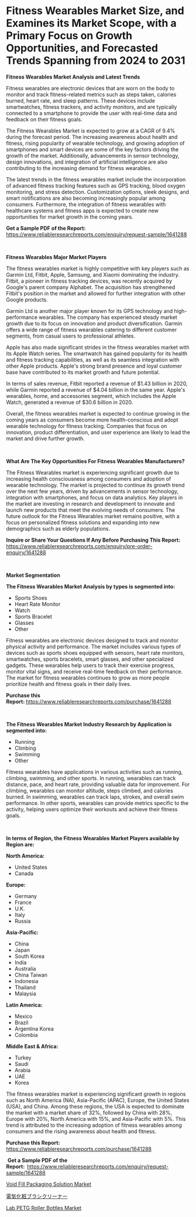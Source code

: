 <p><h1>Fitness Wearables Market Size, and Examines its Market Scope, with a Primary Focus on Growth Opportunities, and Forecasted Trends Spanning from 2024 to 2031</h1></p><p><strong>Fitness Wearables Market Analysis and Latest Trends</strong></p>
<p><p>Fitness wearables are electronic devices that are worn on the body to monitor and track fitness-related metrics such as steps taken, calories burned, heart rate, and sleep patterns. These devices include smartwatches, fitness trackers, and activity monitors, and are typically connected to a smartphone to provide the user with real-time data and feedback on their fitness goals.</p><p>The Fitness Wearables Market is expected to grow at a CAGR of 9.4% during the forecast period. The increasing awareness about health and fitness, rising popularity of wearable technology, and growing adoption of smartphones and smart devices are some of the key factors driving the growth of the market. Additionally, advancements in sensor technology, design innovations, and integration of artificial intelligence are also contributing to the increasing demand for fitness wearables.</p><p>The latest trends in the fitness wearables market include the incorporation of advanced fitness tracking features such as GPS tracking, blood oxygen monitoring, and stress detection. Customization options, sleek designs, and smart notifications are also becoming increasingly popular among consumers. Furthermore, the integration of fitness wearables with healthcare systems and fitness apps is expected to create new opportunities for market growth in the coming years.</p></p>
<p><strong>Get a Sample PDF of the Report:&nbsp;</strong> <a href="https://www.reliableresearchreports.com/enquiry/request-sample/1641288">https://www.reliableresearchreports.com/enquiry/request-sample/1641288</a></p>
<p>&nbsp;</p>
<p><strong>Fitness Wearables Major Market Players</strong></p>
<p><p>The fitness wearables market is highly competitive with key players such as Garmin Ltd, Fitbit, Apple, Samsung, and Xiaomi dominating the industry. Fitbit, a pioneer in fitness tracking devices, was recently acquired by Google's parent company Alphabet. The acquisition has strengthened Fitbit's position in the market and allowed for further integration with other Google products.</p><p>Garmin Ltd is another major player known for its GPS technology and high-performance wearables. The company has experienced steady market growth due to its focus on innovation and product diversification. Garmin offers a wide range of fitness wearables catering to different customer segments, from casual users to professional athletes.</p><p>Apple has also made significant strides in the fitness wearables market with its Apple Watch series. The smartwatch has gained popularity for its health and fitness tracking capabilities, as well as its seamless integration with other Apple products. Apple's strong brand presence and loyal customer base have contributed to its market growth and future potential.</p><p>In terms of sales revenue, Fitbit reported a revenue of $1.43 billion in 2020, while Garmin reported a revenue of $4.04 billion in the same year. Apple's wearables, home, and accessories segment, which includes the Apple Watch, generated a revenue of $30.6 billion in 2020.</p><p>Overall, the fitness wearables market is expected to continue growing in the coming years as consumers become more health-conscious and adopt wearable technology for fitness tracking. Companies that focus on innovation, product differentiation, and user experience are likely to lead the market and drive further growth.</p></p>
<p>&nbsp;</p>
<p><strong>What Are The Key Opportunities For Fitness Wearables Manufacturers?</strong></p>
<p><p>The Fitness Wearables market is experiencing significant growth due to increasing health consciousness among consumers and adoption of wearable technology. The market is projected to continue its growth trend over the next few years, driven by advancements in sensor technology, integration with smartphones, and focus on data analytics. Key players in the market are investing in research and development to innovate and launch new products that meet the evolving needs of consumers. The future outlook for the Fitness Wearables market remains positive, with a focus on personalized fitness solutions and expanding into new demographics such as elderly populations.</p></p>
<p><strong>Inquire or Share Your Questions If Any Before Purchasing This Report:</strong> <a href="https://www.reliableresearchreports.com/enquiry/pre-order-enquiry/1641288">https://www.reliableresearchreports.com/enquiry/pre-order-enquiry/1641288</a></p>
<p>&nbsp;</p>
<p><strong>Market Segmentation</strong></p>
<p><strong>The Fitness Wearables Market Analysis by types is segmented into:</strong></p>
<p><ul><li>Sports Shoes</li><li>Heart Rate Monitor</li><li>Watch</li><li>Sports Bracelet</li><li>Glasses</li><li>Other</li></ul></p>
<p><p>Fitness wearables are electronic devices designed to track and monitor physical activity and performance. The market includes various types of devices such as sports shoes equipped with sensors, heart rate monitors, smartwatches, sports bracelets, smart glasses, and other specialized gadgets. These wearables help users to track their exercise progress, monitor vital signs, and receive real-time feedback on their performance. The market for fitness wearables continues to grow as more people prioritize health and fitness goals in their daily lives.</p></p>
<p><strong>Purchase this Report:&nbsp;</strong><a href="https://www.reliableresearchreports.com/purchase/1641288">https://www.reliableresearchreports.com/purchase/1641288</a></p>
<p>&nbsp;</p>
<p><strong>The Fitness Wearables Market Industry Research by Application is segmented into:</strong></p>
<p><ul><li>Running</li><li>Climbing</li><li>Swimming</li><li>Other</li></ul></p>
<p><p>Fitness wearables have applications in various activities such as running, climbing, swimming, and other sports. In running, wearables can track distance, pace, and heart rate, providing valuable data for improvement. For climbing, wearables can monitor altitude, steps climbed, and calories burned. In swimming, wearables can track laps, strokes, and overall swim performance. In other sports, wearables can provide metrics specific to the activity, helping users optimize their workouts and achieve their fitness goals.</p></p>
<p>&nbsp;</p>
<p><strong>In terms of Region, the Fitness Wearables Market Players available by Region are:</strong></p>
<p>
    <p> <strong> North America: </strong>
        <ul>
            <li>United States</li>
            <li>Canada</li>
        </ul>
        </p> 
    <p> <strong> Europe: </strong>
        <ul>
            <li>Germany</li>
            <li>France</li>
            <li>U.K.</li>
            <li>Italy</li>
            <li>Russia</li>
        </ul>
        </p> 
    <p> <strong> Asia-Pacific: </strong>
        <ul>
            <li>China</li>
            <li>Japan</li>
            <li>South Korea</li>
            <li>India</li>
            <li>Australia</li>
            <li>China Taiwan</li>
            <li>Indonesia</li>
            <li>Thailand</li>
            <li>Malaysia</li>
        </ul>
        </p> 
    <p> <strong> Latin America: </strong>
        <ul>
            <li>Mexico</li>
            <li>Brazil</li>
            <li>Argentina Korea</li>
            <li>Colombia</li>
        </ul>
        </p> 
    <p> <strong> Middle East & Africa: </strong>
        <ul>
            <li>Turkey</li>
            <li>Saudi</li>
            <li>Arabia</li>
            <li>UAE</li>
            <li>Korea</li>
        </ul>
    </p>
    </p>
<p><p>The fitness wearables market is experiencing significant growth in regions such as North America (NA), Asia-Pacific (APAC), Europe, the United States (USA), and China. Among these regions, the USA is expected to dominate the market with a market share of 32%, followed by China with 28%, Europe with 20%, North America with 15%, and Asia-Pacific with 5%. This trend is attributed to the increasing adoption of fitness wearables among consumers and the rising awareness about health and fitness.</p></p>
<p><strong>Purchase this Report: </strong><a href="https://www.reliableresearchreports.com/purchase/1641288">https://www.reliableresearchreports.com/purchase/1641288</a></p>
<p>&nbsp;<strong>Get a Sample PDF of the Report:&nbsp;&nbsp;</strong><a href="https://www.reliableresearchreports.com/enquiry/request-sample/1641288">https://www.reliableresearchreports.com/enquiry/request-sample/1641288</a></p>
<p><strong></strong></p>
<p><p><a href="https://github.com/jerrycopelandthomaswsqd8q/Market-Research-Report-List-2/blob/main/void-fill-packaging-solution-market.md">Void Fill Packaging Solution Market</a></p><p><a href="https://github.com/xnljig2898992/Market-Research-Report-List-1/blob/main/19216749617.md">電気化粧ブラシクリーナー</a></p><p><a href="https://github.com/brenzgnarento/Market-Research-Report-List-1/blob/main/lab-petg-roller-bottles-market.md">Lab PETG Roller Bottles Market</a></p></p>